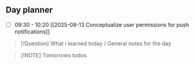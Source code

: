 ## Day planner

- [ ] 09:30 - 10:20 [[2025-08-13 Conceptualize user permissions for push notifications]]

> [!Question] What i learned today / General notes for the day

> [!NOTE] Tomorrows todos
